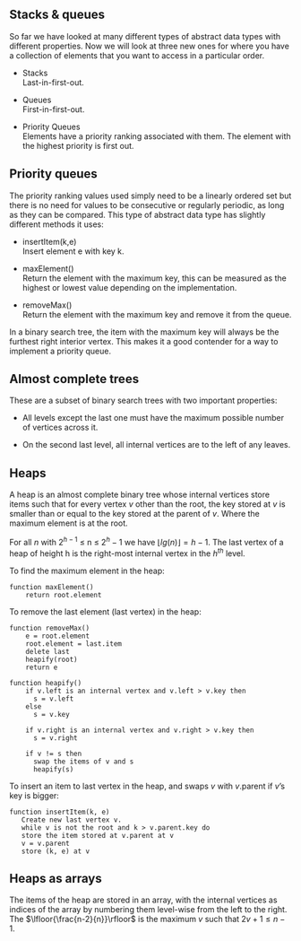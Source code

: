 ## Stacks & queues

So far we have looked at many different types of abstract data types with different properties. Now we will look at three new ones for where you have a collection of elements that you want to access in a particular order.

- Stacks <br>
  Last-in-first-out.

- Queues <br>
  First-in-first-out.

- Priority Queues <br>
  Elements have a priority ranking associated with them. The element with the highest priority is first out.

## Priority queues

The priority ranking values used simply need to be a linearly ordered set but there is no need for values to be consecutive or regularly periodic, as long as they can be compared. This type of abstract data type has slightly different methods it uses:

- insertItem(k,e) <br>
  Insert element e with key k.

- maxElement() <br>
  Return the element with the maximum key, this can be measured as the highest or lowest value depending on the implementation.

- removeMax() <br>
  Return the element with the maximum key and remove it from the queue.

In a binary search tree, the item with the maximum key will always be the furthest right interior vertex. This makes it a good contender for a way to implement a priority queue.

## Almost complete trees

These are a subset of binary search trees with two important properties:

- All levels except the last one must have the maximum possible number of vertices across it.

- On the second last level, all internal vertices are to the left of any leaves.

## Heaps

A heap is an almost complete binary tree whose internal vertices store items such that for every vertex $v$ other than the root, the key stored
at $v$ is smaller than or equal to the key stored at the parent of $v$. Where the maximum element is at the root.

For all $n$ with $2^{h-1}$ $\leq$ n $\leq$ $2^{h} - 1$ we have $\lfloor{lg(n)}\rfloor = h - 1$.
The last vertex of a heap of height h is the right-most internal vertex in the $h^{th}$ level.


To find the maximum element in the heap:
```
function maxElement()
    return root.element
```

To remove the last element (last vertex) in the heap:
```
function removeMax()
    e = root.element
    root.element = last.item
    delete last
    heapify(root)
    return e

function heapify()
    if v.left is an internal vertex and v.left > v.key then
      s = v.left
    else
      s = v.key

    if v.right is an internal vertex and v.right > v.key then
      s = v.right

    if v != s then
      swap the items of v and s
      heapify(s)
```

To insert an item to last vertex in the heap, and swaps $v$ with $v$.parent if $v$’s key is bigger:
```
function insertItem(k, e)
   Create new last vertex v.
   while v is not the root and k > v.parent.key do
   store the item stored at v.parent at v
   v = v.parent
   store (k, e) at v
```


## Heaps as arrays
The items of the heap are stored in an array, with the internal vertices as indices of the array by numbering them level-wise from the left to the right. The $\lfloor{\frac{n-2}{n}}\rfloor$ is the maximum $v$ such that $2v + 1 \leq n - 1$.
<!--
To turn the heap to an array:
```
function buildHeap(H)
   n = H.length
   for v = $\lfloor{\frac{n-2}{n}}\rfloor$ downto 0 do
   for v =
   heapify(v)
```
-->
